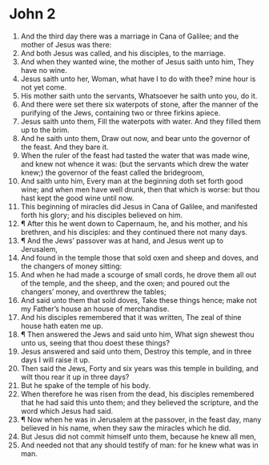﻿# John 2
1. And the third day there was a marriage in Cana of Galilee; and the mother of Jesus was there: 
2. And both Jesus was called, and his disciples, to the marriage. 
3. And when they wanted wine, the mother of Jesus saith unto him, They have no wine. 
4. Jesus saith unto her, Woman, what have I to do with thee? mine hour is not yet come. 
5. His mother saith unto the servants, Whatsoever he saith unto you, do it. 
6. And there were set there six waterpots of stone, after the manner of the purifying of the Jews, containing two or three firkins apiece. 
7. Jesus saith unto them, Fill the waterpots with water. And they filled them up to the brim. 
8. And he saith unto them, Draw out now, and bear unto the governor of the feast. And they bare it. 
9. When the ruler of the feast had tasted the water that was made wine, and knew not whence it was: (but the servants which drew the water knew;) the governor of the feast called the bridegroom, 
10. And saith unto him, Every man at the beginning doth set forth good wine; and when men have well drunk, then that which is worse: but thou hast kept the good wine until now. 
11. This beginning of miracles did Jesus in Cana of Galilee, and manifested forth his glory; and his disciples believed on him. 
12. ¶ After this he went down to Capernaum, he, and his mother, and his brethren, and his disciples: and they continued there not many days. 
13. ¶ And the Jews’ passover was at hand, and Jesus went up to Jerusalem, 
14. And found in the temple those that sold oxen and sheep and doves, and the changers of money sitting: 
15. And when he had made a scourge of small cords, he drove them all out of the temple, and the sheep, and the oxen; and poured out the changers’ money, and overthrew the tables; 
16. And said unto them that sold doves, Take these things hence; make not my Father’s house an house of merchandise. 
17. And his disciples remembered that it was written, The zeal of thine house hath eaten me up. 
18. ¶ Then answered the Jews and said unto him, What sign shewest thou unto us, seeing that thou doest these things? 
19. Jesus answered and said unto them, Destroy this temple, and in three days I will raise it up. 
20. Then said the Jews, Forty and six years was this temple in building, and wilt thou rear it up in three days? 
21. But he spake of the temple of his body. 
22. When therefore he was risen from the dead, his disciples remembered that he had said this unto them; and they believed the scripture, and the word which Jesus had said. 
23. ¶ Now when he was in Jerusalem at the passover, in the feast day, many believed in his name, when they saw the miracles which he did. 
24. But Jesus did not commit himself unto them, because he knew all men, 
25. And needed not that any should testify of man: for he knew what was in man. 
